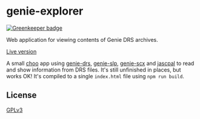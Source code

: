 # genie-explorer

[![Greenkeeper badge](https://badges.greenkeeper.io/genie-js/genie-explorer.svg)](https://greenkeeper.io/)

Web application for viewing contents of Genie DRS archives.

[Live version](http://genie-explorer.surge.sh)

A small [choo][] app using [genie-drs][], [genie-slp][], [genie-scx][] and [jascpal][] to read and show information from DRS files.
It's still unfinished in places, but works OK!
It's compiled to a single `index.html` file using `npm run build`.

## License

[GPLv3](./LICENSE.md)

[choo]: https://github.com/choojs
[genie-drs]: https://github.com/goto-bus-stop/genie-drs
[genie-slp]: https://github.com/goto-bus-stop/genie-slp
[genie-scx]: https://github.com/goto-bus-stop/genie-scx
[jascpal]: https://github.com/goto-bus-stop/jascpal
